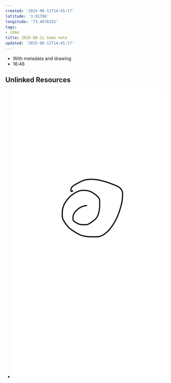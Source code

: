 ```yaml
---
created: '2025-08-11T14:45:17'
latitude: '3.91786'
longitude: '73.4676353'
tags:
- idee
title: 2025-08-11 Some note
updated: '2025-08-11T14:45:17'
---
```


- With metadata and drawing
- 16:46

## Unlinked Resources

- ![photo_20250821_620170.jpg](./photo_20250821_620170.jpg)
